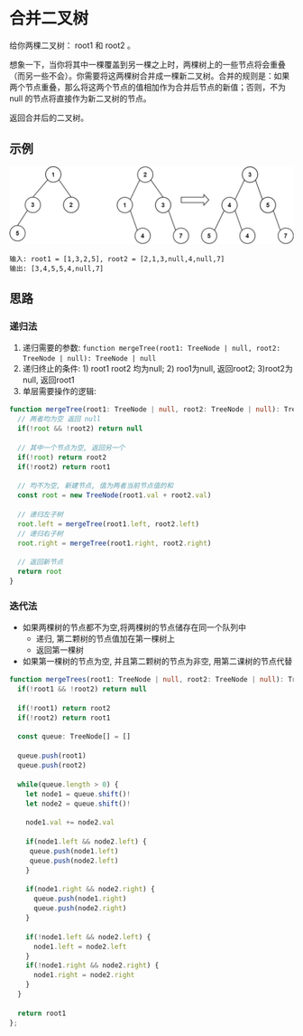 # 合并二叉树 

给你两棵二叉树： root1 和 root2 。

想象一下，当你将其中一棵覆盖到另一棵之上时，两棵树上的一些节点将会重叠（而另一些不会）。你需要将这两棵树合并成一棵新二叉树。合并的规则是：如果两个节点重叠，那么将这两个节点的值相加作为合并后节点的新值；否则，不为 null 的节点将直接作为新二叉树的节点。

返回合并后的二叉树。


## 示例 
![merge](../../static/img/binary-tree/merge.jpeg)
```
输入: root1 = [1,3,2,5], root2 = [2,1,3,null,4,null,7]
输出: [3,4,5,5,4,null,7]
```


## 思路 

### 递归法
 
1. 递归需要的参数: `function mergeTree(root1: TreeNode | null, root2: TreeNode | null): TreeNode | null`
2. 递归终止的条件: 1) root1 root2 均为null; 2) roo1为null, 返回root2; 3)root2为null, 返回root1
3. 单层需要操作的逻辑: 
  ```typescript 
  function mergeTree(root1: TreeNode | null, root2: TreeNode | null): TreeNode | null {
    // 两者均为空 返回 null 
    if(!root && !root2) return null

    // 其中一个节点为空, 返回另一个 
    if(!root) return root2 
    if(!root2) return root1 

    // 均不为空, 新建节点, 值为两者当前节点值的和 
    const root = new TreeNode(root1.val + root2.val)

    // 递归左子树 
    root.left = mergeTree(root1.left, root2.left)
    // 递归右子树 
    root.right = mergeTree(root1.right, root2.right)

    // 返回新节点 
    return root
  }
  ```

### 迭代法
* 如果两棵树的节点都不为空,将两棵树的节点储存在同一个队列中
  * 递归, 第二颗树的节点值加在第一棵树上 
  * 返回第一棵树
* 如果第一棵树的节点为空, 并且第二颗树的节点为非空, 用第二课树的节点代替

```typescript 
function mergeTrees(root1: TreeNode | null, root2: TreeNode | null): TreeNode | null {
  if(!root1 && !root2) return null 
  
  if(!root1) return root2
  if(!root2) return root1 

  const queue: TreeNode[] = []

  queue.push(root1)
  queue.push(root2)

  while(queue.length > 0) {
    let node1 = queue.shift()! 
    let node2 = queue.shift()! 

    node1.val += node2.val 

    if(node1.left && node2.left) {
     queue.push(node1.left)
     queue.push(node2.left) 
    }

    if(node1.right && node2.right) {
      queue.push(node1.right)
      queue.push(node2.right)
    }

    if(!node1.left && node2.left) {
      node1.left = node2.left 
    }
    if(!node1.right && node2.right) {
      node1.right = node2.right
    }
  } 

  return root1 
};
```
